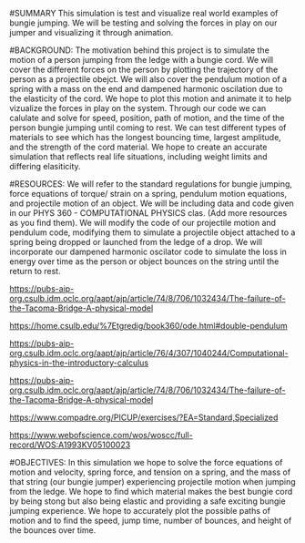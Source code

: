 #SUMMARY
This simulation is test and visualize real world examples of bungie jumping. We will be testing and solving the forces in play on our jumper and visualizing it through animation.

#BACKGROUND:
The motivation behind this project is to simulate the motion of a person jumping from the ledge with a bungie cord. We will cover the different forces on the person by plotting the trajectory of the person as a projectile obejct. We will also cover the pendulum motion of a spring with a mass on the end and dampened harmonic oscilation due to the elasticity of the cord. We hope to plot this motion and animate it to help vizualize the forces in play on the system. Through our code we can calulate and solve for speed, position, path of motion, and the time of the person bungie jumping until coming to rest. We can test different types of materials to see which has the longest bouncing time, largest amplitude, and the strength of the cord material. We hope to create an accurate simulation that reflects real life situations, including weight limits and differing elasiticity.

#RESOURCES:
We will refer to the standard regulations for bungie jumping, force equations of torque/ strain on a spring, pendulum motion equations, and projectile motion of an object. We will be including data and code given in our PHYS 360 - COMPUTATIONAL PHYSICS clas. (Add more resources as you find them). We will modify the code of our projectile motion and pendulum code, modifying them to simulate a projectile object attached to a spring being dropped or launched from the ledge of a drop. We will incorporate our dampened harmonic oscilator code to simulate the loss in energy over time as the person or object bounces on the string until the return to rest.

https://pubs-aip-org.csulb.idm.oclc.org/aapt/ajp/article/74/8/706/1032434/The-failure-of-the-Tacoma-Bridge-A-physical-model

https://home.csulb.edu/%7Etgredig/book360/ode.html#double-pendulum

https://pubs-aip-org.csulb.idm.oclc.org/aapt/ajp/article/76/4/307/1040244/Computational-physics-in-the-introductory-calculus

https://pubs-aip-org.csulb.idm.oclc.org/aapt/ajp/article/74/8/706/1032434/The-failure-of-the-Tacoma-Bridge-A-physical-model

https://www.compadre.org/PICUP/exercises/?EA=Standard,Specialized

https://www.webofscience.com/wos/woscc/full-record/WOS:A1993KV05100023

#OBJECTIVES:
In this simulation we hope to solve the force equations of motion and velocity, spring force, and tension on a spring, and the mass of that string (our bungie jumper) experiencing projectile motion when jumping from the ledge. We hope to find which material makes the best bungie cord by being stong but also being elastic and providing a safe exciting bungie jumping experience. We hope to accurately plot the possible paths of motion and to find the speed, jump time, number of bounces, and height of the bounces over time.
